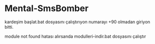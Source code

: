 # Mental-SmsBomber

kardeşim başlat.bat dosyasını çalıştırıyon numarayı +90 olmadan giriyon bitti.

module not found hatası alırsanda modulleri-indir.bat dosyasını çalıştır
